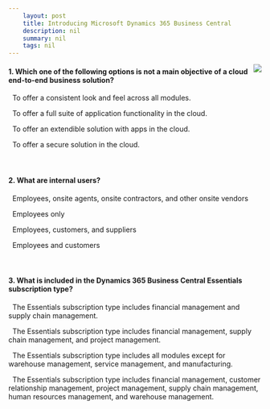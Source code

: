 ```yaml
---
    layout: post
    title: Introducing Microsoft Dynamics 365 Business Central  
    description: nil
    summary: nil
    tags: nil
---
```



 <a target="_blank" href="https://docs.microsoft.com/en-us/learn/modules/intro-dynamics-365-business-central/13-check/"><i class="fas fa-external-link-alt"></i> </a>
 <img align="right" src="https://docs.microsoft.com/en-us/learn/achievements/intro-dynamics-365-business-central.svg">
####  1. Which one of the following options is not a main objective of a cloud end-to-end business solution?


<i class='fas fa-check-square' style='color: Dodgerblue;'></i> &nbsp;&nbsp;To offer a consistent look and feel across all modules.

<i class='far fa-square'></i> &nbsp;&nbsp;To offer a full suite of application functionality in the cloud.

<i class='far fa-square'></i> &nbsp;&nbsp;To offer an extendible solution with apps in the cloud.

<i class='far fa-square'></i> &nbsp;&nbsp;To offer a secure solution in the cloud.
<br />
<br />
<br />

####  2. What are internal users?


<i class='fas fa-check-square' style='color: Dodgerblue;'></i> &nbsp;&nbsp;Employees, onsite agents, onsite contractors, and other onsite vendors

<i class='far fa-square'></i> &nbsp;&nbsp;Employees only

<i class='far fa-square'></i> &nbsp;&nbsp;Employees, customers, and suppliers

<i class='far fa-square'></i> &nbsp;&nbsp;Employees and customers
<br />
<br />
<br />

####  3. What is included in the Dynamics 365 Business Central Essentials subscription type?


<i class='far fa-square'></i> &nbsp;&nbsp;The Essentials subscription type includes financial management and supply chain management.

<i class='far fa-square'></i> &nbsp;&nbsp;The Essentials subscription type includes financial management, supply chain management, and project management.

<i class='far fa-square'></i> &nbsp;&nbsp;The Essentials subscription type includes all modules except for warehouse management, service management, and manufacturing.

<i class='fas fa-check-square' style='color: Dodgerblue;'></i> &nbsp;&nbsp;The Essentials subscription type includes financial management, customer relationship management, project management, supply chain management, human resources management, and warehouse management.
<br />
<br />
<br />
